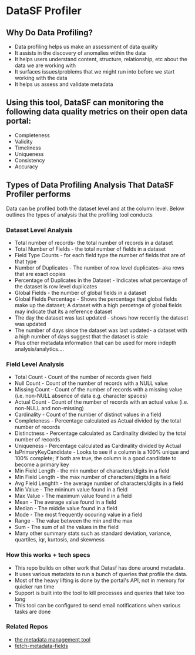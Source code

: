 # DataSF Profiler

## Why Do Data Profiling?
* Data profiling helps us make an assessment of data quality
* It assists in the discovery of anomalies within the data
* It helps users understand content, structure, relationship, etc about the data we are working with
* It surfaces issues/problems that we might run into before we start working with the data
* It helps us assess and validate metadata

## Using this tool, DataSF can monitoring the following data quality metrics on their open data portal:
* Completeness
* Validity
* Timeliness
* Uniqueness
* Consistency
* Accuracy

## Types of Data Profiling Analysis That DataSF Profiler performs
Data can be profiled both the dataset level and at the column level. Below outlines the types of analysis that the profiling tool conducts

### Dataset Level Analysis
* Total number of records- the total number of records in a dataset
* Total Number of Fields - the total number of fields in a dataset
* Field Type Counts -  for each field type the number of fields that are of that type
* Number of Duplicates - The number of row level duplicates- aka rows that are exact copies
* Percentage of Duplicates in the Dataset - Indicates what percentage of the dataset is row level duplicates
* Global Fields - the number of global fields in a dataset
* Global Fields Percentage - Shows the percentage that global fields make up the dataset; A dataset with a high percetnge of global fields may indicate that its a reference dataset
* The day the dataset was last updated - shows how recently the dataset was updated
* The number of days since the dataset was last updated- a dataset with a high number of days suggest that the dataset is stale
* Plus other metadata information that can be used for more indepth analysis/analytics....


### Field Level Analysis
* Total Count - Count of the number of records given field
* Null Count - Count of the number of records with a NULL value
* Missing Count - Count of the number of records with a missing value (i.e. non-NULL absence of data e.g. character spaces)
* Actual Count - Count of the number of records with an actual value (i.e. non-NULL and non-missing)
* Cardinality - Count of the number of distinct values in a field
* Completeness - Percentage calculated as Actual divided by the total number of records
* Distinctness - Percentage calculated as Cardinality divided by the total number of records
* Uniqueness - Percentage calculated as Cardinality divided by Actual
* IsPrimaryKeyCandidate - Looks to see if a column is a 100% unique and 100% complete; if both are true, the column is a good candidate to become a primary key
* Min Field Length - the min number of characters/digits in a field
* Min Field Length - the max number of characters/digits in a field
* Avg Field Lenghth - the average number of characters/digits in a field
* Min Value - The mininum value found in a field
* Max Value - The maximum value found in a field
* Mean - The average value found in a field
* Median - The middle value found in a field
* Mode - The most frequently occuring value in a field
* Range - The value between the min and the max
* Sum - The sum of all the values in the field
* Many other summary stats such as standard deviation, variance, quartiles, iqr, kurtosis, and skewness

### How this works + tech specs
* This repo builds on other work that Datasf has done around metadata.
* It uses various metadata to run a bunch of queries that profile the data.
* Most of the heavy lifting is done by the portal's API, not in memory for quicker run time
* Support is built into the tool to kill processes and queries that take too long
* This tool can be configured to send email notifications when various tasks are done

### Related Repos
* [the metadata management tool ](https://github.com/DataSF/metadata-mgmt-tool)
* [fetch-metadata-fields](https://github.com/DataSF/fetch-metadata-fields)
